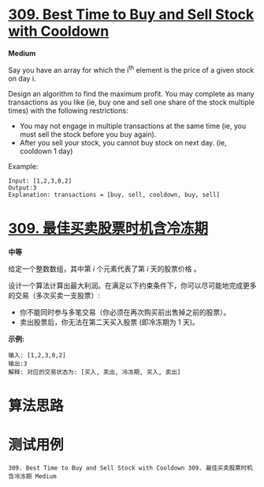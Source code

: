 # [309. Best Time to Buy and Sell Stock with Cooldown][enTitle]

**Medium**

Say you have an array for which the i<sup>th</sup> element is the price of a given stock on day i.

Design an algorithm to find the maximum profit. You may complete as many transactions as you like (ie, buy one and sell one share of the stock multiple times) with the following restrictions:

- You may not engage in multiple transactions at the same time (ie, you must sell the stock before you buy again). 
- After you sell your stock, you cannot buy stock on next day. (ie, cooldown 1 day)

Example:

```
Input: [1,2,3,0,2]
Output:3 
Explanation: transactions = [buy, sell, cooldown, buy, sell]

```


# [309. 最佳买卖股票时机含冷冻期][cnTitle]

**中等**

给定一个整数数组，其中第 *i*  个元素代表了第  *i*  天的股票价格 。​

设计一个算法计算出最大利润。在满足以下约束条件下，你可以尽可能地完成更多的交易（多次买卖一支股票）:

- 你不能同时参与多笔交易（你必须在再次购买前出售掉之前的股票）。 
- 卖出股票后，你无法在第二天买入股票 (即冷冻期为 1 天)。

**示例:** 

```
输入: [1,2,3,0,2]
输出:3 
解释: 对应的交易状态为: [买入, 卖出, 冷冻期, 买入, 卖出]
```




# 算法思路

# 测试用例
```
309. Best Time to Buy and Sell Stock with Cooldown 309. 最佳买卖股票时机含冷冻期 Medium
```

[enTitle]: https://leetcode.com/problems/best-time-to-buy-and-sell-stock-with-cooldown/
[cnTitle]: https://leetcode-cn.com/problems/best-time-to-buy-and-sell-stock-with-cooldown/

